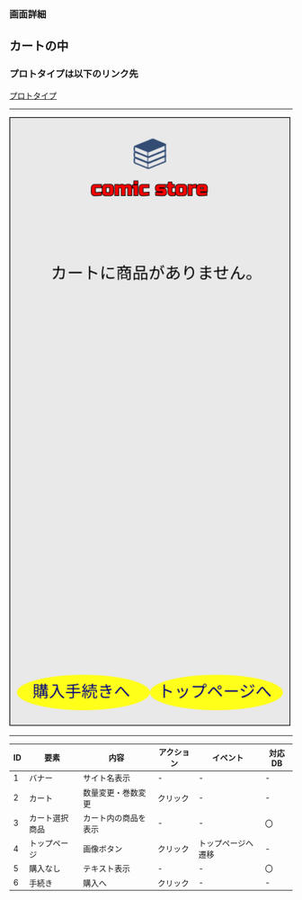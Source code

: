 ### 画面詳細
## カートの中
### プロトタイプは以下のリンク先
[プロトタイプ](https://www.figma.com/file/1qrEKi7iktAY3U27hFIezf/Untitled?node-id=0%3A1)
*****

<img src="./img/カート商品無し.png" width="500">

*****



| ID | 要素 | 内容 | アクション | イベント | 対応DB |
|----|------|------|-----------|----------|--------|
|1 |バナー|サイト名表示|- |- |- |
|2 |カート|数量変更・巻数変更|クリック|-   |-       |
|3 |カート選択商品|カート内の商品を表示|- |- |〇    |
|4 |トップページ|画像ボタン|クリック|トップページへ遷移|- |
|5 |購入なし|テキスト表示|-    |-         |〇       |
|6 |手続き |購入へ |クリック   |-         |-        |
